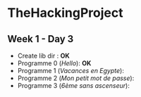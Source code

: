 TheHackingProject
=================

Week 1 - Day 3
---------------

* Create lib dir : __OK__
* Programme 0 (_Hello_): __OK__
* Programme 1 (_Vacances en Egypte_):
* Programme 2 (_Mon petit mot de passe_):
* Programme 3 (_6ème sans ascenseur_):